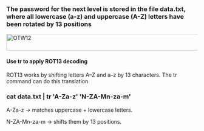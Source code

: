 ### The password for the next level is stored in the file data.txt, where all lowercase (a-z) and uppercase (A-Z) letters have been rotated by 13 positions 

<img width="631" height="44" alt="OTW12" src="https://github.com/user-attachments/assets/0faab61c-3a03-4266-ba1d-01cc471312fb" />

#### Use tr to apply ROT13 decoding
ROT13 works by shifting letters A–Z and a–z by 13 characters.
The tr command can do this translation

### cat data.txt | tr 'A-Za-z' 'N-ZA-Mn-za-m'

A-Za-z → matches uppercase + lowercase letters.

N-ZA-Mn-za-m → shifts them by 13 positions.
